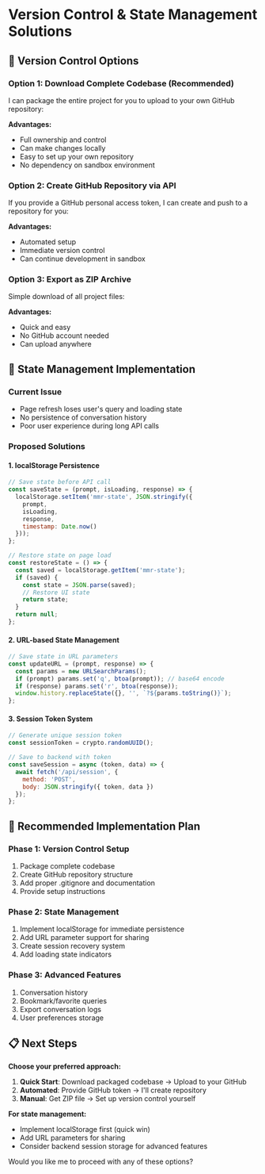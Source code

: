 # Version Control & State Management Solutions

## 🔄 Version Control Options

### Option 1: Download Complete Codebase (Recommended)
I can package the entire project for you to upload to your own GitHub repository:

**Advantages:**
- Full ownership and control
- Can make changes locally
- Easy to set up your own repository
- No dependency on sandbox environment

### Option 2: Create GitHub Repository via API
If you provide a GitHub personal access token, I can create and push to a repository for you:

**Advantages:**
- Automated setup
- Immediate version control
- Can continue development in sandbox

### Option 3: Export as ZIP Archive
Simple download of all project files:

**Advantages:**
- Quick and easy
- No GitHub account needed
- Can upload anywhere

## 💾 State Management Implementation

### Current Issue
- Page refresh loses user's query and loading state
- No persistence of conversation history
- Poor user experience during long API calls

### Proposed Solutions

#### 1. localStorage Persistence
```javascript
// Save state before API call
const saveState = (prompt, isLoading, response) => {
  localStorage.setItem('mmr-state', JSON.stringify({
    prompt,
    isLoading,
    response,
    timestamp: Date.now()
  }));
};

// Restore state on page load
const restoreState = () => {
  const saved = localStorage.getItem('mmr-state');
  if (saved) {
    const state = JSON.parse(saved);
    // Restore UI state
    return state;
  }
  return null;
};
```

#### 2. URL-based State Management
```javascript
// Save state in URL parameters
const updateURL = (prompt, response) => {
  const params = new URLSearchParams();
  if (prompt) params.set('q', btoa(prompt)); // base64 encode
  if (response) params.set('r', btoa(response));
  window.history.replaceState({}, '', `?${params.toString()}`);
};
```

#### 3. Session Token System
```javascript
// Generate unique session token
const sessionToken = crypto.randomUUID();

// Save to backend with token
const saveSession = async (token, data) => {
  await fetch('/api/session', {
    method: 'POST',
    body: JSON.stringify({ token, data })
  });
};
```

## 🚀 Recommended Implementation Plan

### Phase 1: Version Control Setup
1. Package complete codebase
2. Create GitHub repository structure
3. Add proper .gitignore and documentation
4. Provide setup instructions

### Phase 2: State Management
1. Implement localStorage for immediate persistence
2. Add URL parameter support for sharing
3. Create session recovery system
4. Add loading state indicators

### Phase 3: Advanced Features
1. Conversation history
2. Bookmark/favorite queries
3. Export conversation logs
4. User preferences storage

## 📋 Next Steps

**Choose your preferred approach:**

1. **Quick Start**: Download packaged codebase → Upload to your GitHub
2. **Automated**: Provide GitHub token → I'll create repository
3. **Manual**: Get ZIP file → Set up version control yourself

**For state management:**
- Implement localStorage first (quick win)
- Add URL parameters for sharing
- Consider backend session storage for advanced features

Would you like me to proceed with any of these options?

